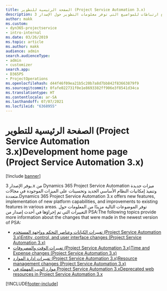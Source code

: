 ```yaml
---
title: الصفحة الرئيسية للتطوير (Project Service Automation 3.x)
description: يوفر هذا الموضوع ارتباطات للمواضيع التي توفر معلومات التطوير حول الإصدار 3.x من Dynamics 365 Project Service Automation (PSA).
author: makk
ms.custom:
- dyn365-projectservice
- intro-internal
ms.date: 03/26/2019
ms.topic: article
ms.author: makk
audience: admin
search.audienceType:
- admin
- customizer
search.app:
- D365PS
- ProjectOperations
ms.openlocfilehash: d44f46f09ea21b5c20b7a8d7bb842f83663879f9
ms.sourcegitcommit: 0fafe022731f0e1e8693382ff906e3f8541d34ca
ms.translationtype: HT
ms.contentlocale: ar-SA
ms.lasthandoff: 07/07/2021
ms.locfileid: "6368955"
---
```

# <a name="development-home-page-project-service-automation-3x"></a><span data-ttu-id="68f1c-103">الصفحة الرئيسية للتطوير (Project Service Automation 3.x)</span><span class="sxs-lookup"><span data-stu-id="68f1c-103">Development home page (Project Service Automation 3.x)</span></span>

[!include [banner](../../includes/psa-now-project-operations.md)]

<span data-ttu-id="68f1c-104">يوفر الإصدار 3.x من Dynamics 365 Project Service Automation ميزات جديدة وتنفيذ إمكانيات النظام الأساسي الجديد وتحسينات على الميزات الموجودة في مجالات متعددة.</span><span class="sxs-lookup"><span data-stu-id="68f1c-104">Dynamics 365 Project Service Automation 3.x offers new features, implementation of new platform capabilities, and improvements to existing features in various areas.</span></span> <span data-ttu-id="68f1c-105">توفر الموضوعات التالية مزيدًا من المعلومات حول التغييرات التي تم إجراؤها في أحدث إصدار من PSA:</span><span class="sxs-lookup"><span data-stu-id="68f1c-105">The following topics provide more information about the changes that were made in the newest version of PSA:</span></span>

- [<span data-ttu-id="68f1c-106">تغييرات الكيانات وعناصر التحكم وواجهة المستخدم (Project Service Automation 3.x)</span><span class="sxs-lookup"><span data-stu-id="68f1c-106">Entity, control, and user interface changes (Project Service Automation 3.x)</span></span>](../developer-guides/entity-changes-v3.x.md)
- [<span data-ttu-id="68f1c-107">تغييرات الوقت والمصروفات (Project Service Automation 3.x)</span><span class="sxs-lookup"><span data-stu-id="68f1c-107">Time and Expense changes (Project Service Automation 3.x)</span></span>](../developer-guides/time-expense-changes-v3.x.md)
- [<span data-ttu-id="68f1c-108">تغييرات إدارة الموارد (Project Service Automation 3.x)</span><span class="sxs-lookup"><span data-stu-id="68f1c-108">Resource management changes (Project Service Automation 3.x)</span></span>](../developer-guides/resource-management-changes-v3.x.md)
- [<span data-ttu-id="68f1c-109">موارد الويب المهملة في Project Service Automation 3.x</span><span class="sxs-lookup"><span data-stu-id="68f1c-109">Deprecated web resources in Project Service Automation 3.x</span></span>](../developer-guides/web-resources-deprecated-v3.x.md)


[!INCLUDE[footer-include](../../includes/footer-banner.md)]